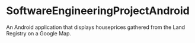 # SoftwareEngineeringProjectAndroid
An Android application that displays houseprices gathered from the Land Registry on a Google Map.
